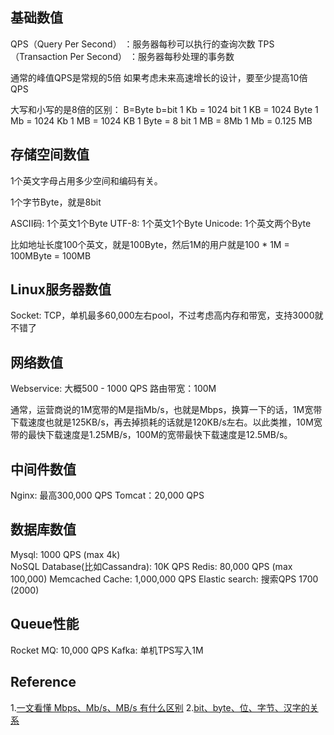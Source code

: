 
## 基础数值
QPS（Query Per Second） ：服务器每秒可以执行的查询次数
TPS（Transaction Per Second） ：服务器每秒处理的事务数

通常的峰值QPS是常规的5倍
如果考虑未来高速增长的设计，要至少提高10倍QPS

大写和小写的是8倍的区别：
B=Byte
b=bit
1 Kb = 1024 bit
1 KB = 1024 Byte
1 Mb = 1024 Kb
1 MB = 1024 KB
1 Byte = 8 bit
1 MB = 8Mb
1 Mb = 0.125 MB

## 存储空间数值
1个英文字母占用多少空间和编码有关。 

1个字节Byte，就是8bit

ASCII码: 1个英文1个Byte
UTF-8: 1个英文1个Byte
Unicode: 1个英文两个Byte

比如地址长度100个英文，就是100Byte，然后1M的用户就是100 * 1M = 100MByte = 100MB

## Linux服务器数值
Socket: TCP，单机最多60,000左右pool，不过考虑高内存和带宽，支持3000就不错了

## 网络数值
Webservice: 大概500 - 1000 QPS
路由带宽：100M

通常，运营商说的1M宽带的M是指Mb/s，也就是Mbps，换算一下的话，1M宽带下载速度也就是125KB/s，再去掉损耗的话就是120KB/s左右。以此类推，10M宽带的最快下载速度是1.25MB/s，100M的宽带最快下载速度是12.5MB/s。

## 中间件数值
Nginx: 最高300,000 QPS
Tomcat：20,000 QPS

## 数据库数值
Mysql: 1000 QPS (max 4k)  
NoSQL Database(比如Cassandra): 10K QPS
Redis: 80,000 QPS (max 100,000) 
Memcached Cache: 1,000,000 QPS
Elastic search: 搜索QPS 1700 (2000)

## Queue性能
Rocket MQ: 10,000 QPS
Kafka: 单机TPS写入1M

## Reference
1.[一文看懂 Mbps、Mb/s、MB/s 有什么区别](https://www.ithome.com/0/437/491.htm)
2.[bit、byte、位、字节、汉字的关系](https://blog.csdn.net/bigapple88/article/details/5601295)